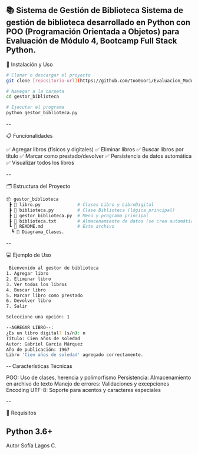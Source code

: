 📚 Sistema de Gestión de Biblioteca
Sistema de gestión de biblioteca desarrollado en Python con POO (Programación Orientada a Objetos) para Evaluación de Módulo 4, Bootcamp Full Stack Python.
--
🚀 Instalación y Uso

```bash
# Clonar o descargar el proyecto
git clone [repositorio-url](https://github.com/too0oori/Evaluacion_Modulo_4)

# Navegar a la carpeta
cd gestor_biblioteca

# Ejecutar el programa
python gestor_biblioteca.py
```
--

📋 Funcionalidades

✅ Agregar libros (físicos y digitales)
✅ Eliminar libros
✅ Buscar libros por título
✅ Marcar como prestado/devolver
✅ Persistencia de datos automática
✅ Visualizar todos los libros

--

🗂️ Estructura del Proyecto
```bash
📦 gestor_biblioteca
 ┣ 📜 libro.py              # Clases Libro y LibroDigital
 ┣ 📜 biblioteca.py         # Clase Biblioteca (lógica principal)
 ┣ 📜 gestor_biblioteca.py  # Menú y programa principal
 ┣ 📜 biblioteca.txt        # Almacenamiento de datos (se crea automáticamente)
 ┗ 📜 README.md             # Este archivo
  ┗ 📜 Diagrama_Clases.

```
 --

 💻 Ejemplo de Uso

```bash
 Bienvenido al gestor de biblioteca
1. Agregar libro
2. Eliminar libro
3. Ver todos los libros
4. Buscar libro
5. Marcar libro como prestado
6. Devolver libro
7. Salir

Seleccione una opción: 1

--AGREGAR LIBRO--:
¿Es un libro digital? (s/n): n
Título: Cien años de soledad
Autor: Gabriel García Márquez
Año de publicación: 1967
Libro 'Cien años de soledad' agregado correctamente.
```
--
Características Técnicas

POO: Uso de clases, herencia y polimorfismo
Persistencia: Almacenamiento en archivo de texto
Manejo de errores: Validaciones y excepciones
Encoding UTF-8: Soporte para acentos y caracteres especiales

--

📝 Requisitos

Python 3.6+
--

Autor
Sofía Lagos C.